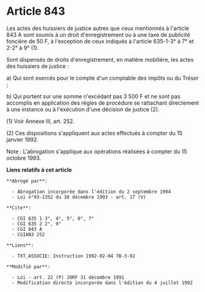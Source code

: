 # Article 843

Les actes des huissiers de justice autres que ceux mentionnés à l'article 843 A sont soumis à un droit d'enregistrement ou à
une taxe de publicité foncière de 50 F, à l'exception de ceux indiqués à l'article 635-1-3° à 7° et 2-2° à 9° (1).

Sont dispensés de droits d'enregistrement, en matière mobilière, les actes des huissiers de justice :

a) Qui sont exercés pour le compte d'un comptable des impôts ou du Trésor ;

b) Qui portent sur une somme n'excédant pas 3 500 F et ne sont pas accomplis en application des règles de procédure se
rattachant directement à une instance ou à l'exécution d'une décision de justice (2).

(1) Voir Annexe III, art. 252.

(2) Ces dispositions s'appliquent aux actes effectués à compter du 15 janvier 1992.

Note : L'abrogation s'applique aux opérations réalisées à compter du 15 octobre 1993.

**Liens relatifs à cet article**

	**Abrogé par**:

	  - Abrogation incorporée dans l'édition du 2 septembre 1994
	  - Loi n°93-1352 du 30 décembre 1993 - art. 17 (V)

	**Cite**:

	  - CGI 635 1 3°, 4°, 5°, 6°, 7°
	  - CGI 635 2 2°, 9°
	  - CGI 843 A
	  - CGIAN3 252

	**Liens**:

	  - TXT_ASSOCIE: Instruction 1992-02-04 7B-3-92

	**Modifié par**:

	  - Loi - art. 22 (P) JORF 31 décembre 1991
	  - Modification directe incorporée dans l'édition du 4 juillet 1992
